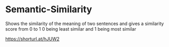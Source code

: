 # Semantic-Similarity

Shows the similarity of the meaning of two sentences and gives a similarity score from 0 to 1 
0 being least similar and 1 being most similar

https://shorturl.at/hJUW2
